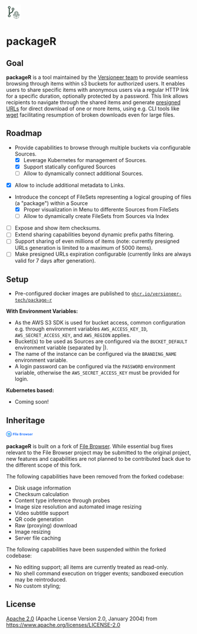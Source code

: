 <img src="https://raw.githubusercontent.com/versioneer-tech/package-r-design/main/logo.png" height="40"/>

# packageR 

## Goal

**packageR** is a tool maintained by the [Versioneer team](https://versioneer.at) to provide seamless browsing through items within s3 buckets for authorized users. It enables users to share specific items with anonymous users via a regular HTTP link for a specific duration, optionally protected by a password. This link allows recipients to navigate through the shared items and generate [presigned URLs](https://docs.aws.amazon.com/AmazonS3/latest/userguide/using-presigned-url.html) for direct download of one or more items, using e.g. CLI tools like [wget](https://www.gnu.org/software/wget/) facilitating resumption of broken downloads even for large files.

## Roadmap

- Provide capabilities to browse through multiple buckets via configurable Sources.
  - [x] Leverage Kubernetes for management of Sources.
  - [x] Support statically configured Sources
  - [ ] Allow to dynamically connect additional Sources.
- [x] Allow to include additional metadata to Links.
- Introduce the concept of FileSets representing a logical grouping of files (a "package") within a Source
  - [x] Proper visualization in Menu to differente Sources from FileSets
  - [ ] Allow to dynamically create FileSets from Sources via Index
- [ ] Expose and show item checksums.
- [ ] Extend sharing capabilities beyond dynamic prefix paths filtering.
- [ ] Support sharing of even millions of items (note: currently presigned URLs generation is limited to a maximum of 5000 items).
- [ ] Make presigned URLs expiration configurable (currently links are always valid for 7 days after generation).

## Setup

- Pre-configured docker images are published to [`ghcr.io/versioneer-tech/package-r`](https://github.com/versioneer-tech/package-r/pkgs/container/package-r)

**With Environment Variables:**

- As the AWS S3 SDK is used for bucket access, common configuration e.g. through environment variables `AWS_ACCESS_KEY_ID`, `AWS_SECRET_ACCESS_KEY`, and `AWS_REGION` applies.
- Bucket(s) to be used as Sources are configured via the `BUCKET_DEFAULT` environment variable (separated by |).
- The name of the instance can be configured via the `BRANDING_NAME` environment variable.
- A login password can be configured via the `PASSWORD` environment variable, otherwise the `AWS_SECRET_ACCESS_KEY` must be provided for login. 

**Kubernetes based:**

- Coming soon!

## Inheritage

<img src="https://raw.githubusercontent.com/filebrowser/logo/master/banner.png" height="15"/>

**packageR** is built on a fork of [File Browser](https://github.com/filebrowser/filebrowser/). While essential bug fixes relevant to the  File Browser project may be submitted to the original project, new features and capabilities are not planned to be contributed back due to the different scope of this fork.

The following capabilities have been removed from the forked codebase:
- Disk usage information
- Checksum calculation
- Content type inference through probes
- Image size resolution and automated image resizing
- Video subtitle support
- QR code generation
- Raw (proxying) download
- Image resizing
- Server file caching

The following capabilities have been suspended within the forked codebase:
- No editing support; all items are currently treated as read-only.
- No shell command execution on trigger events; sandboxed execution may be reintroduced.
- No custom styling;

## License

[Apache 2.0](LICENSE) (Apache License Version 2.0, January 2004) from https://www.apache.org/licenses/LICENSE-2.0
